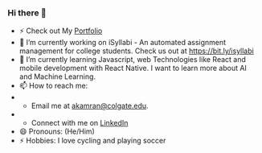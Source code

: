 ### Hi there 👋

- ⚡ Check out My [Portfolio](https://www.akamran2001.github.io)
- 🔭 I’m currently working on iSyllabi - An automated assignment management for college students. Check us out at https://bit.ly/isyllabi
- 🌱 I’m currently learning Javascript, web Technologies like React and mobile development with React Native. I want to learn more about AI and Machine Learning.
- 📫 How to reach me:
- - Email me at akamran@colgate.edu.
- - Connect with me on [LinkedIn](https://www.linkedin.com/in/ahmed-muyen-kamran)
- 😄 Pronouns: (He/Him)
- ⚡ Hobbies: I love cycling and playing soccer
<!--
**akamran2001/akamran2001** is a ✨ _special_ ✨ repository because its `README.md` (this file) appears on your GitHub profile.

Here are some ideas to get you started:

- 🔭 I’m currently working on ...
- 🌱 I’m currently learning ...
- 👯 I’m looking to collaborate on ...
- 🤔 I’m looking for help with ...
- 💬 Ask me about ...
- 📫 How to reach me: ...
- 😄 Pronouns: ...
- ⚡ Fun fact: ...
  -->

